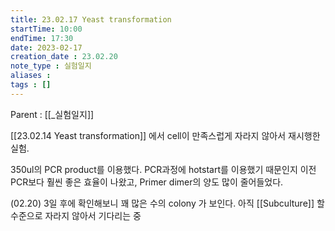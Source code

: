 ```yaml
---
title: 23.02.17 Yeast transformation
startTime: 10:00
endTime: 17:30
date: 2023-02-17
creation_date : 23.02.20
note_type : 실험일지
aliases : 
tags : []
---
```


Parent : [[_실험일지]]

[[23.02.14 Yeast transformation]] 에서 cell이 만족스럽게 자라지 않아서 재시행한 실험.

350ul의 PCR product를 이용했다.
PCR과정에 hotstart를 이용했기 때문인지 이전 PCR보다 훨씬 좋은 효율이 나왔고, Primer dimer의 양도 많이 줄어들었다.

(02.20) 3일 후에 확인해보니 꽤 많은 수의 colony 가 보인다. 아직 [[Subculture]] 할 수준으로 자라지 않아서 기다리는 중